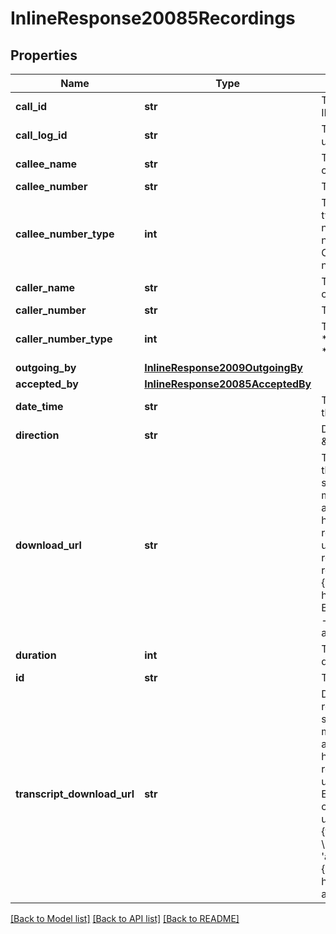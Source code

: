 # InlineResponse20085Recordings

## Properties
Name | Type | Description | Notes
------------ | ------------- | ------------- | -------------
**call_id** | **str** | The phone call&#x27;s unique ID. | [optional] 
**call_log_id** | **str** | The phone call log&#x27;s unique ID. | [optional] 
**callee_name** | **str** | The contact name of callee. | [optional] 
**callee_number** | **str** | The number of callee. | [optional] 
**callee_number_type** | **int** | The callee&#x27;s number type:  * &#x60;1&#x60; — Internal number.  * &#x60;2&#x60; — External number. * &#x60;3&#x60; — Customized emergency number. | [optional] 
**caller_name** | **str** | The contact name of caller. | [optional] 
**caller_number** | **str** | The number of caller. | [optional] 
**caller_number_type** | **int** | The caller&#x27;s number type:  * &#x60;1&#x60; — Internal number.  * &#x60;2&#x60; — External number. | [optional] 
**outgoing_by** | [**InlineResponse2009OutgoingBy**](InlineResponse2009OutgoingBy.md) |  | [optional] 
**accepted_by** | [**InlineResponse20085AcceptedBy**](InlineResponse20085AcceptedBy.md) |  | [optional] 
**date_time** | **str** | The date and time when the record is received. | [optional] 
**direction** | **str** | Direction of the call. \&quot;inbound\&quot; | \&quot;outbound\&quot; | [optional] 
**download_url** | **str** | The download URL for the recording. For security purposes, you must provide an OAuth access token in the auth header to download the recording file using this url. &lt;br&gt;  Example request:&lt;br&gt; &#x60;&#x60;&#x60; curl --request GET \\   --url {download_url} \\   --header &#x27;authorization: Bearer {access_token} \\   --header &#x27;content-type: application/json&#x27; &#x60;&#x60;&#x60;  | [optional] 
**duration** | **int** | The call recording&#x27;s duration, in seconds. | [optional] 
**id** | **str** | The ID of the recording. | [optional] 
**transcript_download_url** | **str** | Download url for the recording transcript. For security purposes, you must provide an OAuth access token in the auth header to download the recording transcript file using this url. &lt;br&gt;  Example request:&lt;br&gt; &#x60;&#x60;&#x60; curl --request GET \\   --url {transcript_download_url} \\   --header &#x27;authorization: Bearer {access_token} \\   --header &#x27;content-type: application/json&#x27; &#x60;&#x60;&#x60;  | [optional] 

[[Back to Model list]](../README.md#documentation-for-models) [[Back to API list]](../README.md#documentation-for-api-endpoints) [[Back to README]](../README.md)

